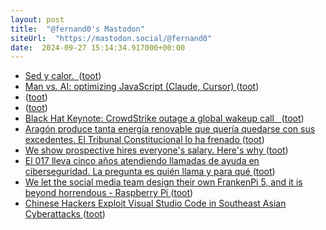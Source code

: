 ```yaml
---
layout: post
title:  "@fernand0's Mastodon"
siteUrl:  "https://mastodon.social/@fernand0"
date:  2024-09-27 15:14:34.917000+00:00
---
```

*  [Sed y calor.  ](https://avecesunafoto.wordpress.com/2024/09/27/sed-y-calor) ([toot](https://mastodon.social/@fernand0/113210168109589509))
*  [Man vs. AI: optimizing JavaScript (Claude, Cursor) ](https://blog.kowalczyk.info/a-9a1d/man-vs-ai-optimizing-javascript-claude-cursor.htm) ([toot](https://mastodon.social/@fernand0/113210031134939660))
*  [ ](https://mastodon.social/users/fernand0/statuses/113209690957087461/activity) ([toot](https://mastodon.social/users/fernand0/statuses/113209690957087461/activity))
*  [ ](https://mastodont.cat/@isard) ([toot](https://mastodon.social/@fernand0/113209690754304211))
*  [Black Hat Keynote: CrowdStrike outage a global wakeup call   ](https://www.scmagazine.com/news/black-hat-keynote-crowdstrike-outage-a-global-wakeup-cal) ([toot](https://mastodon.social/@fernand0/113209203835235190))
*  [Aragón produce tanta energía renovable que quería quedarse con sus excedentes. El Tribunal Constitucional lo ha frenado ](https://www.xataka.com/energia/aragon-produce-tanta-energia-renovable-que-queria-quedarse-sus-excedentes-tribunal-constitucional-ha-frenad) ([toot](https://mastodon.social/@fernand0/113209117157669282))
*  [We show prospective hires everyone's salary. Here's why ](https://www.fastcompany.com/91188907/we-show-prospective-hires-everyones-salary-heres-wh) ([toot](https://mastodon.social/@fernand0/113208733134486388))
*  [El 017 lleva cinco años atendiendo llamadas de ayuda en ciberseguridad. La pregunta es quién llama y para qué ](https://www.xataka.com/seguridad/017-lleva-cinco-anos-atendiendo-llamadas-ayuda-ciberseguridad-pregunta-quien-llam) ([toot](https://mastodon.social/@fernand0/113208556620910779))
*  [We let the social media team design their own FrankenPi 5, and it is beyond horrendous - Raspberry Pi ](https://www.raspberrypi.com/news/we-let-the-social-media-team-design-their-own-frankenpi-5-and-it-is-beyond-horrendous) ([toot](https://mastodon.social/@fernand0/113208418057496881))
*  [Chinese Hackers Exploit Visual Studio Code in Southeast Asian Cyberattacks ](https://thehackernews.com/2024/09/chinese-hackers-exploit-visual-studio.htm) ([toot](https://mastodon.social/@fernand0/113207701373695913))
